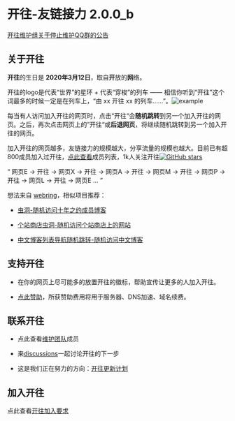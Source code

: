# 开往-友链接力 2.0.0_b

[开往维护组关于停止维护QQ群的公告](https://blog.travellings.cn/blog/qq-group-closed/)

## 关于开往

**开往**的生日是 **2020年3月12日**，取自**开**放的**网**络。

开往的logo是代表“世界”的星环 + 代表“穿梭”的列车 —— 相信你听到“开往”这个词最多的时候一定是在列车上，“由 xx 开往 xx 的列车……”。![example](https://www.travellings.cn/assets/logo.gif)

每当有人访问加入开往的网页时，点击“开往“会**随机跳转**到另一个加入开往的网页。之后，再次点击网页上的”开往“或**后退网页**，将继续随机跳转到另一个加入开往的网页。

加入开往的网页越多，友链接力的规模越大，分享流量的规模也越大。目前已有超800成员加入过开往，[点此查看](https://api.travellings.cn/all)成员列表，1k人关注开往[![GitHub stars](https://img.shields.io/github/stars/travellings-link/travellings?style=social)](https://github.com/travellings-link/travellings/stargazers)

“ 网页E → 开往 → 网页X → 开往 → 网页A → 开往 → 网页M → 开往 → 网页P → 开往 → 网页L → 开往 → 网页E … ”

想法来自 [webring](https://github.com/XXIIVV/webring)，相似项目推荐：

- [虫洞-随机访问十年之约成员博客](https://www.foreverblog.cn/notice/16.html)

- [个站商店虫洞-随机访问个站商店上的网站](https://storeweb.cn/s/1818)

- [中文博客列表导航随机跳转-随机访问中文博客](https://zhblogs.ohyee.cc/go)

## 支持开往

- 在你的网页上尽可能多的放置开往的徽标，帮助宣传让更多的人加入开往。

- [点此赞助](https://afdian.net/a/travellings)，所获赞助费用将用于服务器、DNS加速、域名续费。

## 联系开往

- 点此查看[维护团队](https://github.com/orgs/travellings-link/discussions/1639)成员

- 来[discussions](https://github.com/orgs/travellings-link/discussions)一起讨论开往的下一步

- 这是我们正在努力的方向：[开往更新计划](https://github.com/travellings-link/travellings/milestones)

## 加入开往

点此查看[开往加入要求](https://github.com/travellings-link/travellings/wiki/%E5%8A%A0%E5%85%A5%E5%BC%80%E5%BE%80)
